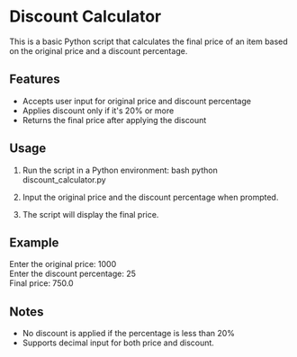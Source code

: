 # Discount Calculator

This is a basic Python script that calculates the final price of an item based on the original price and a discount percentage.

## Features
- Accepts user input for original price and discount percentage
- Applies discount only if it's 20% or more
- Returns the final price after applying the discount

## Usage

1. Run the script in a Python environment:
   bash
   python discount_calculator.py
   
2. Input the original price and the discount percentage when prompted.

3. The script will display the final price.

## Example

Enter the original price: 1000  
Enter the discount percentage: 25  
Final price: 750.0

## Notes
- No discount is applied if the percentage is less than 20%
- Supports decimal input for both price and discount.
